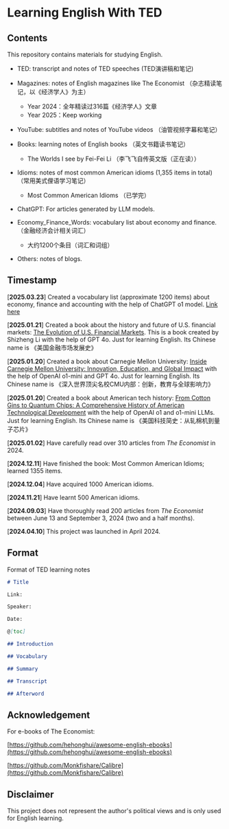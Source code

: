 # Learning English With TED



## Contents



This repository contains materials for studying English.

- TED: transcript and notes of TED speeches (TED演讲稿和笔记)
- Magazines: notes of English magazines like The Economist （杂志精读笔记，以《经济学人》为主）
  - Year 2024：全年精读过316篇《经济学人》文章
  - Year 2025：Keep working
- YouTube: subtitles and notes of YouTube videos （油管视频字幕和笔记）
- Books: learning notes of English books （英文书籍读书笔记）
  - The Worlds I see by Fei-Fei Li （李飞飞自传英文版（正在读））
- Idioms: notes of most common American idioms (1,355 items in total) （常用美式俚语学习笔记）
  - Most Common American Idioms （已学完）
- ChatGPT: For articles generated by LLM models.
- Economy_Finance_Words: vocabulary list about economy and finance. （金融经济会计相关词汇）
  - 大约1200个条目（词汇和词组）

- Others: notes of blogs.



## Timestamp

[**2025.03.23**] Created a vocabulary list (approximate 1200 items) about economy, finance and accounting with the help of ChatGPT o1 model. [Link here](https://github.com/shizhengLi/Learning-English-With-TED/tree/main/Economy_Finance_Words)

[**2025.01.21**] Created a book about the history and future of U.S. financial markets: [The Evolution of U.S. Financial Markets](https://github.com/shizhengLi/Learning-English-With-TED/tree/main/ChatGPT/A_book_of_American_financial_markets).  This is a book created by Shizheng Li with the help of GPT 4o. Just for learning English. Its Chinese name is 《美国金融市场发展史》

[**2025.01.20**] Created a book about Carnegie Mellon University: [Inside Carnegie Mellon University: Innovation, Education, and Global Impact](https://github.com/shizhengLi/Learning-English-With-TED/tree/main/ChatGPT/A_book_of_CMU) with the help of OpenAI o1-mini and GPT 4o. Just for learning English. Its Chinese name is 《深入世界顶尖名校CMU内部：创新，教育与全球影响力》

[**2025.01.20**] Created a book about American tech history: [From Cotton Gins to Quantum Chips: A Comprehensive History of American Technological Development](https://github.com/shizhengLi/Learning-English-With-TED/tree/main/ChatGPT/A_book_of_American_tech) with the help of OpenAI o1 and o1-mini LLMs. Just for learning English. Its Chinese name is 《美国科技简史：从轧棉机到量子芯片》

[**2025.01.02**] Have carefully read over 310 articles from *The Economist* in 2024.

[**2024.12.11**] Have finished the book: Most Common American Idioms; learned 1355 items.

[**2024.12.04**] Have acquired 1000 American idioms.

[**2024.11.21**] Have learnt 500 American idioms.

[**2024.09.03**] Have thoroughly read 200 articles from *The Economist* between June 13 and September 3, 2024 (two and a half months).

[**2024.04.10**] This project was launched in April 2024.



## Format



Format of TED learning notes

```markdown
# Title

Link:

Speaker:  

Date:

@[toc]

## Introduction

## Vocabulary

## Summary

## Transcript

## Afterword
```





## Acknowledgement

For e-books of The Economist:

[https://github.com/hehonghui/awesome-english-ebooks](https://github.com/hehonghui/awesome-english-ebooks)

[https://github.com/Monkfishare/Calibre](https://github.com/Monkfishare/Calibre)

## Disclaimer

This project does not represent the author's political views and is only used for English learning. 

